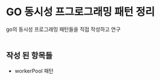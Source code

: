 GO 동시성 프그로그래밍 패턴 정리
========================
go의 동시성 프로그래밍 패턴들을 직접 작성하고 연구
<br>
<br>

작성 된 항목들
-----------
- workerPool 패턴
